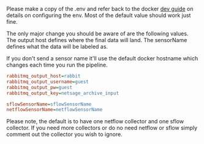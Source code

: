 Please make a copy of the .env and refer back to the docker [dev guide](../devel/docker) on details on configuring the env. Most of the default value should work just fine.

The only major change you should be aware of are the following values. The output host defines where the final data will land. The sensorName defines what the data will be labeled as.

If you don't send a sensor name it'll use the default docker hostname which changes each time you run the pipeline.

```ini
rabbitmq_output_host=rabbit
rabbitmq_output_username=guest
rabbitmq_output_pw=guest
rabbitmq_output_key=netsage_archive_input

sflowSensorName=sflowSensorName
netflowSensorName=netflowSensorName

```

Please note, the default is to have one netflow collector and one sflow collector. If you need more collectors or do no need netflow or sflow simply comment out the collector you wish to ignore.
